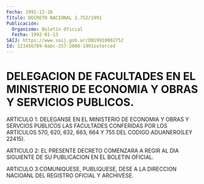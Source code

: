 ```yaml
---
Fecha: 1991-12-26
Título: DECRETO NACIONAL 2.752/1991
Publicación:
  Organismo: Boletín Oficial
  Fecha: 1992-01-13
SAIJ: https://www.saij.gob.ar/DN19910002752
Id: 123456789-0abc-257-2000-1991soterced
---
```

# DELEGACION DE FACULTADES EN EL MINISTERIO DE ECONOMIA Y OBRAS Y SERVICIOS PUBLICOS.

<a id="1"></a>
ARTICULO  1:  DELEGANSE EN EL MINISTERIO DE ECONOMIA Y OBRAS Y SERVCIOS PUBLICOS LAS  FACULTADES CONFERIDAS POR LOS ARTICULOS 570, 620,  632,  663, 664  Y  755    DEL  CODIGO  ADUANERO(LEY  22415).

<a id="2"></a>
ARTICULO  2:  EL  PRESENTE  DECRETO  COMENZARA  A REGIR AL DIA SIGUIENTE DE SU PUBLICACION EN EL BOLETIN OFICIAL.

<a id="3"></a>
ARTICULO  3:COMUNIQUESE,  PUBLIQUESE,  DESE  A  LA  DIRECCION NACIOANL DEL REGISTRO OFICIAL Y ARCHIVESE.